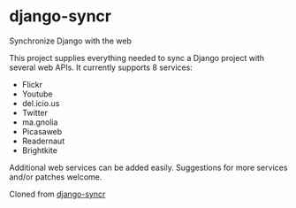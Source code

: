 django-syncr
============

Synchronize Django with the web

This project supplies everything needed to sync a Django project with
several web APIs. It currently supports 8 services:


+ Flickr [](http://flickr.com)
+ Youtube [](http://youtube.com)
+ del.icio.us [](http://del.icio.us)
+ Twitter [](http://twitter.com)
+ ma.gnolia [](http://ma.gnolia.com)
+ Picasaweb [](http://picasaweb.google.com)
+ Readernaut [](http://readernaut.com)
+ Brightkite [](http://brightkite.com)

Additional web services can be added easily. Suggestions for more
services and/or patches welcome.


Cloned from [django-syncr](http://code.google.com/p/django-syncr/)
